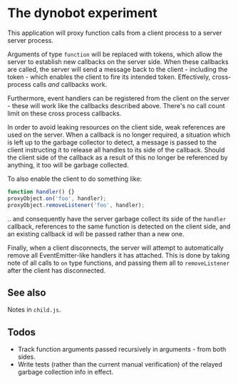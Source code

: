 # The dynobot experiment #

This application will proxy function calls from a client process to a server server process.

Arguments of type `function` will be replaced with tokens, which allow the server to establish new callbacks on the server side. When these callbacks are called, the server will send a message back to the client - including the token - which enables the client to fire its intended token. Effectively, cross-process calls *and* callbacks work.

Furthermore, event handlers can be registered from the client on the server - these will work like the callbacks described above. There's no call count limit on these cross process callbacks.

In order to avoid leaking resources on the client side, weak references are used on the server. When a callback is no longer required, a situation which is left up to the garbage collector to detect, a message is passed to the client instructing it to release all handles to its side of the callback. Should the client side of the callback as a result of this no longer be referenced by anything, it too will be garbage collected.

To also enable the client to do something like:

```js
function handler() {}
proxyObject.on('foo', handler);
proxyObject.removeListener('foo', handler);
```

.. and consequently have the server garbage collect its side of the `handler` callback, references to the same function is detected on the client side, and an existing callback id will be passed rather than a new one.

Finally, when a client disconnects, the server will attempt to automatically remove all EventEmitter-like handlers it has attached. This is done by taking note of all calls to `on` type functions, and passing them all to `removeListener` after the client has disconnected.

## See also ##

Notes in `child.js`.

## Todos ##

- Track function arguments passed recursively in arguments - from both sides.
- Write tests (rather than the current manual verification) of the relayed garbage collection info in effect.
